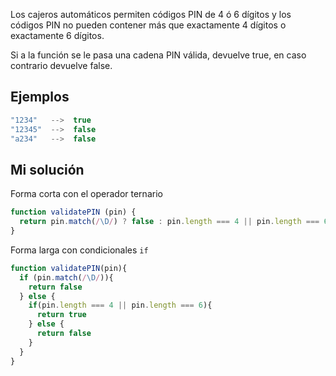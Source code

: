 Los cajeros automáticos permiten códigos PIN de 4 ó 6 dígitos y los códigos PIN no pueden contener más que exactamente 4 dígitos o exactamente 6 dígitos.  
  
Si a la función se le pasa una cadena PIN válida, devuelve true, en caso contrario devuelve false.

## Ejemplos

```js
"1234"   -->  true
"12345"  -->  false
"a234"   -->  false
```

## Mi solución

Forma corta con el operador ternario

```js
function validatePIN (pin) {
  return pin.match(/\D/) ? false : pin.length === 4 || pin.length === 6 ? true : false 
}
```

Forma larga con condicionales `if`

```js
function validatePIN(pin){
  if (pin.match(/\D/)){
    return false
  } else {
    if(pin.length === 4 || pin.length === 6){
      return true
    } else {
      return false
    }
  }
}
```

